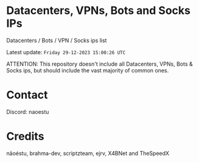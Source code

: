 # Datacenters, VPNs, Bots and Socks IPs
 
Datacenters / Bots / VPN / Socks ips list

Latest update: `Friday 29-12-2023 15:00:26 UTC` 

ATTENTION: This repository doesn't include all Datacenters, VPNs, Bots & Socks ips, 
but should include the vast majority of common ones.

# Contact
Discord: naoestu

# Credits
nãoéstu, brahma-dev, scriptzteam, ejrv, X4BNet and TheSpeedX
